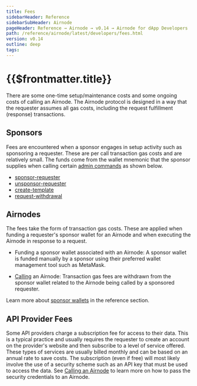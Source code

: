```yaml
---
title: Fees
sidebarHeader: Reference
sidebarSubHeader: Airnode
pageHeader: Reference → Airnode → v0.14 → Airnode for dApp Developers
path: /reference/airnode/latest/developers/fees.html
version: v0.14
outline: deep
tags:
---
```


<VersionWarning/>

<PageHeader/>

<SearchHighlight/>

<FlexStartTag/>

# {{$frontmatter.title}}

There are some one-time setup/maintenance costs and some ongoing costs of
calling an Airnode. The Airnode protocol is designed in a way that the requester
assumes all gas costs, including the request fulfillment (response)
transactions.

## Sponsors

Fees are encountered when a sponsor engages in setup activity such as sponsoring
a requester. These are per call transaction gas costs and are relatively small.
The funds come from the wallet mnemonic that the sponsor supplies when calling
certain [admin commands](/reference/airnode/latest/packages/admin-cli.md) as
shown below.

- [sponsor-requester](/reference/airnode/latest/packages/admin-cli.md#sponsor-requester)
- [unsponsor-requester](/reference/airnode/latest/packages/admin-cli.md#unsponsor-requester)
- [create-template](/reference/airnode/latest/packages/admin-cli.md#create-template)
- [request-withdrawal](/reference/airnode/latest/packages/admin-cli.md#request-withdrawal)

## Airnodes

The fees take the form of transaction gas costs. These are applied when funding
a requester's sponsor wallet for an Airnode and when executing the Airnode in
response to a request.

- Funding a sponsor wallet associated with an Airnode: A sponsor wallet is
  funded manually by a sponsor using their preferred wallet management tool such
  as MetaMask.

- [Calling](/reference/airnode/latest/developers/index.md) an Airnode:
  Transaction gas fees are withdrawn from the sponsor wallet related to the
  Airnode being called by a sponsored requester.

<SponsorWalletWarning/>

Learn more about
[sponsor wallets](/reference/airnode/latest/concepts/sponsor.md) in the
reference section.

## API Provider Fees

Some API providers charge a subscription fee for access to their data. This is a
typical practice and usually requires the requester to create an account on the
provider's website and then subscribe to a level of service offered. These types
of services are usually billed monthly and can be based on an annual rate to
save costs. The subscription (even if free) will most likely involve the use of
a security scheme such as an API key that must be used to access the data. See
[Calling an Airnode](/reference/airnode/latest/developers/index.md) to learn
more on how to pass the security credentials to an Airnode.

<FlexEndTag/>
